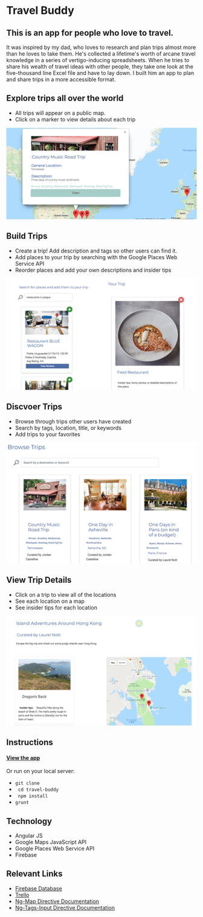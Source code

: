 # Travel Buddy

## This is an app for people who love to travel. 
It was inspired by my dad, who loves to research and plan trips almost more than he loves to take them. He's collected a lifetime's worth of arcane travel knowledge in a series of vertigo-inducing spreadsheets. When he tries to share his wealth of travel ideas with other people, they take one look at the five-thousand line Excel file and have to lay down. I built him an app to plan and share trips in a more accessible format.

## Explore trips all over the world
- All trips will appear on a public map. 
- Click on a marker to view details about each trip

!["browse trips"](travel-buddy/images/screenshots/map.png)
## Build Trips
- Create a trip! Add description and tags so other users can find it.
- Add places to your trip by searching with the Google Places Web Service API
- Reorder places and add your own descriptions and insider tips

!["build trip"](travel-buddy/images/screenshots/build-trip.png)

## Discvoer Trips
- Browse through trips other users have created
- Search by tags, location, title, or keywords
- Add trips to your favorites

!["browse trips"](travel-buddy/images/screenshots/browse-trips.png)

## View Trip Details
- Click on a trip to view all of the locations
- See each location on a map
- See insider tips for each location

!["browse trips"](travel-buddy/images/screenshots/trip-details.png)

## Instructions
#### [View the app](https://nss-capstone-75d59.firebaseapp.com/#!/home)
Or run on your local server:
- `` git clone ``
- `` cd travel-buddy``
- `` npm install``
- `` grunt ``

## Technology
- Angular JS
- Google Maps JavaScript API
- Google Places Web Service API
- Firebase 

## Relevant Links
- [Firebase Database](https://console.firebase.google.com/project/nss-capstone-75d59/database)
- [Trello](https://trello.com/b/Tzkh8R6N/capstone)
- [Ng-Map Directive Documentation](https://ngmap.github.io/)
- [Ng-Tags-Input Directive Documentation](http://mbenford.github.io/ngTagsInput/)

